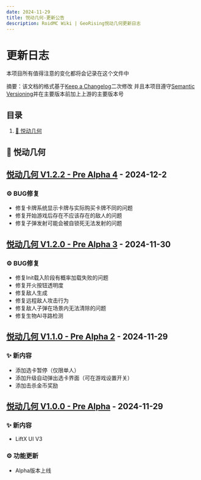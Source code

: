 ```yaml
---
date: 2024-11-29
title: 悦动几何-更新公告
description: RoidMC Wiki | GeoRising悦动几何更新日志
---
```


# 更新日志
本项目所有值得注意的变化都将会记录在这个文件中

摘要：该文档的格式基于[Keep a Changelog](https://keepachangelog.com/en/1.0.0/)二次修改
并且本项目遵守[Semantic Versioning](https://semver.org/spec/v2.0.0.html)并在主要版本前加上上游的主要版本号

## 目录

1. [🔖 悦动几何](#CataLogs-GeoRising-V1)


## <a id="CataLogs-GeoRising-V1"></a>🔖 悦动几何

## [悦动几何 V1.2.2 - Pre Alpha 4]() - 2024-12-2

### ⚙️ BUG修复
- 修复卡牌系统显示卡牌与实际购买卡牌不同的问题
- 修复开始游戏后存在不应该存在的敌人的问题
- 修复子弹发射可能会被自锁死无法发射的问题

## [悦动几何 V1.2.0 - Pre Alpha 3]() - 2024-11-30

### ⚙️ BUG修复
- 修复Init载入阶段有概率加载失败的问题
- 修复开火按钮透明度
- 修复敌人生成
- 修复远程敌人攻击行为
- 修复敌人子弹在场景内无法清除的问题
- 修复生物AI寻路检测

## [悦动几何 V1.1.0 - Pre Alpha 2]() - 2024-11-29

### ✨ 新内容
- 添加选卡暂停（仅限单人）
- 添加升级自动弹出选卡界面（可在游戏设置开关）
- 添加击杀金币奖励

## [悦动几何 V1.0.0 - Pre Alpha]() - 2024-11-29

### ✨ 新内容
- LiftX UI V3

### ⚙️ 功能更新
- Alpha版本上线

